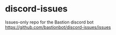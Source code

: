 # discord-issues
Issues-only repo for the Bastion discord bot
https://github.com/bastionbot/discord-issues/issues
